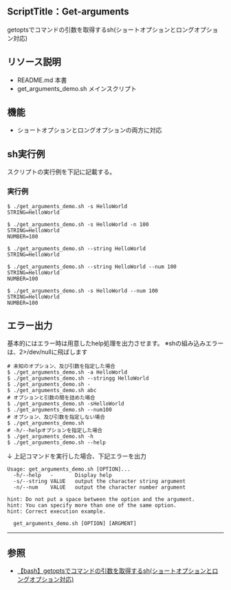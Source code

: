 ## ScriptTitle：Get-arguments
getoptsでコマンドの引数を取得するsh(ショートオプションとロングオプション対応)

## リソース説明
- README.md
本書
- get_arguments_demo.sh
メインスクリプト

## 機能
- ショートオプションとロングオプションの両方に対応

## sh実行例
スクリプトの実行例を下記に記載する。

### 実行例

```bash:実行例
$ ./get_arguments_demo.sh -s HelloWorld
STRING=HelloWorld

$ ./get_arguments_demo.sh -s HelloWorld -n 100                                
STRING=HelloWorld
NUMBER=100

$ ./get_arguments_demo.sh --string HelloWorld
STRING=HelloWorld

$ ./get_arguments_demo.sh --string HelloWorld --num 100
STRING=HelloWorld
NUMBER=100

$ ./get_arguments_demo.sh -s HelloWorld --num 100                              
STRING=HelloWorld
NUMBER=100
```
## エラー出力
基本的にはエラー時は用意したhelp処理を出力させます。
※shの組み込みエラーは、2>/dev/nullに飛ばします

```bash:エラーパターン
# 未知のオプション、及び引数を指定した場合
$ ./get_arguments_demo.sh -a HelloWorld
$ ./get_arguments_demo.sh --stringg HelloWorld
$ ./get_arguments_demo.sh -
$ ./get_arguments_demo.sh abc
# オプションと引数の間を詰めた場合
$ ./get_arguments_demo.sh -sHelloWorld
$ ./get_arguments_demo.sh --num100
# オプション、及び引数を指定しない場合
$ ./get_arguments_demo.sh
# -h/--helpオプションを指定した場合
$ ./get_arguments_demo.sh -h
$ ./get_arguments_demo.sh --help
```

↓ 上記コマンドを実行した場合、下記エラーを出力

```bash:エラー出力
Usage: get_arguments_demo.sh [OPTION]...
  -h/--help   -       Display help
  -s/--string VALUE   output the character string argument
  -n/--num    VALUE   output the character number argument
  
hint: Do not put a space between the option and the argument.
hint: You can specify more than one of the same option.
hint: Correct execution example.

  get_arguments_demo.sh [OPTION] [ARGMENT]

```

***
## 参照
- [【bash】getoptsでコマンドの引数を取得するsh(ショートオプションとロングオプション対応)](https://qiita.com/chibiharu/items/6272501af6b3a04a3b84#31-%E5%AE%9F%E8%A1%8C%E4%BE%8B)

